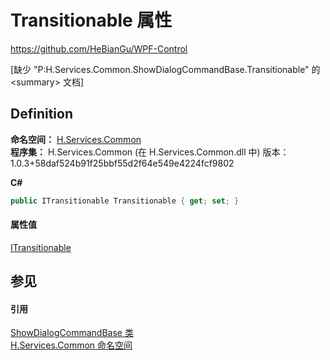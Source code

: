 # Transitionable 属性
https://github.com/HeBianGu/WPF-Control

\[缺少 "P:H.Services.Common.ShowDialogCommandBase.Transitionable" 的 &lt;summary&gt; 文档\]



## Definition
**命名空间：** <a href="b9cdd84f-6623-a51a-f53b-465103ced202">H.Services.Common</a>  
**程序集：** H.Services.Common (在 H.Services.Common.dll 中) 版本：1.0.3+58daf524b91f25bbf55d2f64e549e4224fcf9802

**C#**
``` C#
public ITransitionable Transitionable { get; set; }
```



#### 属性值
<a href="8de28dae-774c-0af1-8e93-a5260e5d636f">ITransitionable</a>

## 参见


#### 引用
<a href="9eabdda8-b533-3d24-35d8-a7156086a644">ShowDialogCommandBase 类</a>  
<a href="b9cdd84f-6623-a51a-f53b-465103ced202">H.Services.Common 命名空间</a>  
